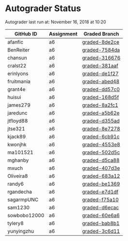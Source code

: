 # Autograder Status
Autograder last run at: November 16, 2018 at 10:20

| GitHub ID | Assignment | Graded Branch |
|-----------|------------|---------------|
| afanfic | a6 | [graded-8de2ce](https://github.com/Fall2018COMP401-001/a6-afanfic/tree/graded-8de2ce) | 
| BenReiter | a6 | [graded-7584da](https://github.com/Fall2018COMP401-001/a6-BenReiter/tree/graded-7584da) | 
| chansun | a6 | [graded-316676](https://github.com/Fall2018COMP401-001/a6-chansun/tree/graded-316676) | 
| cralst22 | a6 | [graded-381aaf](https://github.com/Fall2018COMP401-001/a6-cralst22/tree/graded-381aaf) | 
| erinlyons | a6 | [graded-de1f27](https://github.com/Fall2018COMP401-001/a6-erinlyons/tree/graded-de1f27) | 
| fruitmania | a6 | [graded-abed48](https://github.com/Fall2018COMP401-001/a6-fruitmania/tree/graded-abed48) | 
| grant4e | a6 | [graded-dd57c0](https://github.com/Fall2018COMP401-001/a6-grant4e/tree/graded-dd57c0) | 
| huisui | a6 | [graded-168d5f](https://github.com/Fall2018COMP401-001/a6-huisui/tree/graded-168d5f) | 
| james279 | a6 | [graded-8a2fc1](https://github.com/Fall2018COMP401-001/a6-james279/tree/graded-8a2fc1) | 
| jaredunc | a6 | [graded-a5b62e](https://github.com/Fall2018COMP401-001/a6-jaredunc/tree/graded-a5b62e) | 
| jtfloyd88 | a6 | [graded-d355ad](https://github.com/Fall2018COMP401-001/a6-jtfloyd88/tree/graded-d355ad) | 
| jtse321 | a6 | [graded-8e7278](https://github.com/Fall2018COMP401-001/a6-jtse321/tree/graded-8e7278) | 
| kjack89 | a6 | [graded-6cb91c](https://github.com/Fall2018COMP401-001/a6-kjack89/tree/graded-6cb91c) | 
| kwonjhk | a6 | [graded-4553e8](https://github.com/Fall2018COMP401-001/a6-kwonjhk/tree/graded-4553e8) | 
| ma101521 | a6 | [graded-502d5c](https://github.com/Fall2018COMP401-001/a6-ma101521/tree/graded-502d5c) | 
| mghanby | a6 | [graded-d5ca88](https://github.com/Fall2018COMP401-001/a6-mghanby/tree/graded-d5ca88) | 
| mxuch | a6 | [graded-407d3e](https://github.com/Fall2018COMP401-001/a6-mxuch/tree/graded-407d3e) | 
| Oliveira8 | a6 | [graded-683a12](https://github.com/Fall2018COMP401-001/a6-Oliveira8/tree/graded-683a12) | 
| randy6 | a6 | [graded-be1369](https://github.com/Fall2018COMP401-001/a6-randy6/tree/graded-be1369) | 
| rgandecha | a6 | [graded-e7d1df](https://github.com/Fall2018COMP401-001/a6-rgandecha/tree/graded-e7d1df) | 
| sagarmpUNC | a6 | [graded-f75a10](https://github.com/Fall2018COMP401-001/a6-sagarmpUNC/tree/graded-f75a10) | 
| sam1230 | a6 | [graded-d6ecac](https://github.com/Fall2018COMP401-001/a6-sam1230/tree/graded-d6ecac) | 
| sowbobo12000 | a6 | [graded-60e6a6](https://github.com/Fall2018COMP401-001/a6-sowbobo12000/tree/graded-60e6a6) | 
| tylery8 | a6 | [graded-bab8b1](https://github.com/Fall2018COMP401-001/a6-tylery8/tree/graded-bab8b1) | 
| yunyingzhu | a6 | [graded-3c6d11](https://github.com/Fall2018COMP401-001/a6-yunyingzhu/tree/graded-3c6d11) | 
